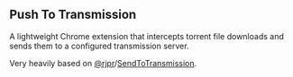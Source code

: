 ## Push To Transmission

A lightweight Chrome extension that intercepts torrent file downloads and sends
them to a configured transmission server.

Very heavily based on [@rjpr](https://github.com/rjpr)/[SendToTransmission](https://github.com/rjpr/SendToTransmission).
